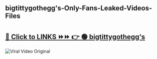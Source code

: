 
 ## bigtittygothegg's-Only-Fans-Leaked-Videos-Files

# <h2><a href="https://mediaupload.pro?bigtittygothegg's">🔗 Click to LINKS ⏩⏩ 👉 🟢 bigtittygothegg's </a></h2>

<a href="https://mediaupload.pro?bigtittygothegg's" rel="nofollow" data-target="animated-image.originalLink"><img src="https://i.ibb.co.com/xMMVF88/686577567.gif" alt="Viral Video Original" style="max-width: 100%; display: inline-block;" data-target="animated-image.originalImage"></a>